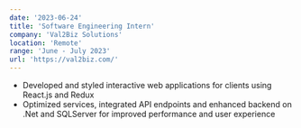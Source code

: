 ```yaml
---
date: '2023-06-24'
title: 'Software Engineering Intern'
company: 'Val2Biz Solutions'
location: 'Remote'
range: 'June - July 2023'
url: 'https://val2biz.com/'
---
```


- Developed and styled interactive web applications for clients using React.js and Redux
- Optimized services, integrated API endpoints and enhanced backend on .Net and SQLServer for improved performance and user experience
